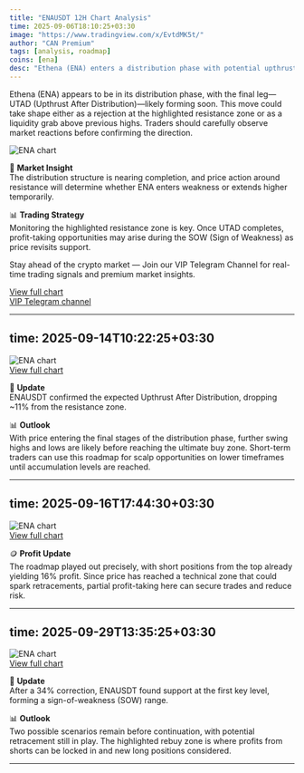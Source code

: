 ```yaml
---
title: "ENAUSDT 12H Chart Analysis"
time: 2025-09-06T18:10:25+03:30
image: "https://www.tradingview.com/x/EvtdMK5t/"
author: "CAN Premium"
tags: [analysis, roadmap]
coins: [ena]
desc: "Ethena (ENA) enters a distribution phase with potential upthrust action before weakness sets in."
---
```


Ethena (ENA) appears to be in its distribution phase, with the final leg—UTAD (Upthrust After Distribution)—likely forming soon. This move could take shape either as a rejection at the highlighted resistance zone or as a liquidity grab above previous highs. Traders should carefully observe market reactions before confirming the direction.  

![ENA chart](https://www.tradingview.com/x/EvtdMK5t/)  

🔎 **Market Insight**  
The distribution structure is nearing completion, and price action around resistance will determine whether ENA enters weakness or extends higher temporarily.  

📊 **Trading Strategy**  
Monitoring the highlighted resistance zone is key. Once UTAD completes, profit-taking opportunities may arise during the SOW (Sign of Weakness) as price revisits support.  

Stay ahead of the crypto market — Join our VIP Telegram Channel for real-time trading signals and premium market insights.  

[View full chart](https://www.tradingview.com/x/EvtdMK5t/)  
[VIP Telegram channel](https://t.me/+2znhsiCGpI81MzQ0)  
  
---
time: 2025-09-14T10:22:25+03:30  
---

![ENA chart](https://www.tradingview.com/x/wbiQzDUg/)  
[View full chart](https://www.tradingview.com/x/wbiQzDUg/)  

📌 **Update**  
ENAUSDT confirmed the expected Upthrust After Distribution, dropping ~11% from the resistance zone.  

📊 **Outlook**  
With price entering the final stages of the distribution phase, further swing highs and lows are likely before reaching the ultimate buy zone. Short-term traders can use this roadmap for scalp opportunities on lower timeframes until accumulation levels are reached.

---
time: 2025-09-16T17:44:30+03:30  
---

![ENA chart](https://www.tradingview.com/x/h2CX812N/)  
[View full chart](https://www.tradingview.com/x/h2CX812N/)  

🪙 **Profit Update**  
The roadmap played out precisely, with short positions from the top already yielding 16% profit. Since price has reached a technical zone that could spark retracements, partial profit-taking here can secure trades and reduce risk.

---
time: 2025-09-29T13:35:25+03:30
---

![ENA chart](https://www.tradingview.com/x/N4ZQR9GD/)  
[View full chart](https://www.tradingview.com/x/N4ZQR9GD/)  

🔎 **Update**  
After a 34% correction, ENAUSDT found support at the first key level, forming a sign-of-weakness (SOW) range.  

📊 **Outlook**  
Two possible scenarios remain before continuation, with potential retracement still in play. The highlighted rebuy zone is where profits from shorts can be locked in and new long positions considered.

---